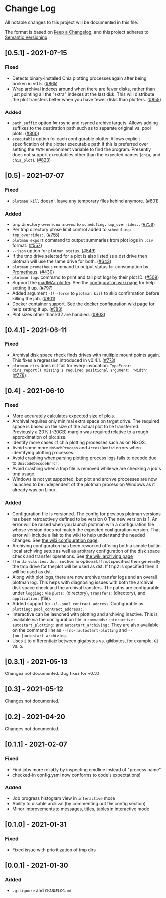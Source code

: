 # Change Log

All notable changes to this project will be documented in this file.

The format is based on [Keep a Changelog](https://keepachangelog.com/en/1.0.0/),
and this project adheres to [Semantic Versioning](https://semver.org/spec/v2.0.0.html).

## [0.5.1] - 2021-07-15
### Fixed
- Detects binary-installed Chia plotting processes again after being broken in v0.5.
  ([#865](https://github.com/ericaltendorf/plotman/pull/865))
- Wrap archival indexes around when there are fewer disks, rather than just pointing all the "extra" indexes at the last disk.
  This will distribute the plot transfers better when you have fewer disks than plotters.
  ([#855](https://github.com/ericaltendorf/plotman/pull/855))
### Added
- `path_suffix` option for rsync and rsyncd archive targets.
  Allows adding suffixes to the destination path such as to separate original vs. pool plots.
  ([#800](https://github.com/ericaltendorf/plotman/pull/800))
- `executable` option for each configurable plotter.
  Allows explicit specification of the plotter executable path if this is preferred over setting the `PATH` environment variable to find the program.
  Presently does not support executables other than the expected names (`chia`, and `chia_plot`).
  ([#823](https://github.com/ericaltendorf/plotman/pull/823))

## [0.5] - 2021-07-07
### Fixed
- `plotman kill` doesn't leave any temporary files behind anymore.
  ([#801](https://github.com/ericaltendorf/plotman/pull/801))
### Added
- tmp directory overrides moved to `scheduling:` `tmp_overrides:`.
  ([#758](https://github.com/ericaltendorf/plotman/pull/758))
- Per tmp directory phase limit control added to `scheduling:` `tmp_overrides:`.
  ([#758](https://github.com/ericaltendorf/plotman/pull/758))
- `plotman export` command to output summaries from plot logs in `.csv` format.
  ([#557](https://github.com/ericaltendorf/plotman/pull/557))
- `--json` option for `plotman status`.
  ([#549](https://github.com/ericaltendorf/plotman/pull/549))
- If the tmp drive selected for a plot is also listed as a dst drive then plotman will use the same drive for both.
  ([#643](https://github.com/ericaltendorf/plotman/pull/643))
- `plotman prometheus` command to output status for consumption by [Prometheus](https://prometheus.io/).
  ([#430](https://github.com/ericaltendorf/plotman/pull/430))
- `plotman logs` command to print and tail plot logs by their plot ID.
  ([#509](https://github.com/ericaltendorf/plotman/pull/509))
- Support the [madMAx plotter](https://github.com/madMAx43v3r/chia-plotter).
  See the [configuration wiki page](https://github.com/ericaltendorf/plotman/wiki/Configuration#2-v05) for help setting it up.
  ([#797](https://github.com/ericaltendorf/plotman/pull/797))
- Added argument `-f`/`--force` to `plotman kill` to skip confirmation before killing the job.
  ([#801](https://github.com/ericaltendorf/plotman/pull/801))
- Docker container support.
  See the [docker configuration wiki page](https://github.com/ericaltendorf/plotman/wiki/Docker-Configuration) for help setting it up.
  ([#783](https://github.com/ericaltendorf/plotman/pull/783))
- Plot sizes other than k32 are handled.
  ([#803](https://github.com/ericaltendorf/plotman/pull/803))

## [0.4.1] - 2021-06-11
### Fixed
- Archival disk space check finds drives with multiple mount points again.
  This fixes a regression introduced in v0.4.1.
  ([#773](https://github.com/ericaltendorf/plotman/issues/773))
- `plotman dirs` does not fail for every invocation.
  `TypeError: dirs_report() missing 1 required positional argument: 'width'`
  ([#778](https://github.com/ericaltendorf/plotman/issues/778))

## [0.4] - 2021-06-10
### Fixed
- More accurately calculates expected size of plots.
- Archival requires only minimal extra space on target drive.
  The required space is based on the size of the actual plot to be transferred.
  Previously a 20% (~20GB) margin was required relative to a rough approximation of plot size.
- Identify more cases of chia plotting processes such as on NixOS.
- Avoid some more `NoSuchProcess` and `AccessDenied` errors when identifying plotting processes.
- Avoid crashing when parsing plotting process logs fails to decode due to `UnicodeDecodeError`.
- Avoid crashing when a tmp file is removed while we are checking a job's tmp usage.
- Windows is not yet supported, but plot and archive processes are now launched to be independent of the plotman process on Windows as it already was on Linux.
### Added
- Configuration file is versioned.
  The config for previous plotman versions has been retroactively defined to be version 0
  The new version is 1.
  An error will be raised when you launch plotman with a configuration file whose version does not match the expected configuration version.
  That error will include a link to the wiki to help understand the needed changes.
  See [the wiki configuration page](https://github.com/ericaltendorf/plotman/wiki/Configuration#1-v04).
- Archiving configuration has been reworked offering both a simple builtin local archiving setup as well as arbitrary configuration of the disk space check and transfer operations.
  See [the wiki archiving page](https://github.com/ericaltendorf/plotman/wiki/Archiving)
- The `directories:` `dst:` section is optional.
  If not specified then generally the tmp drive for the plot will be used as dst.
  If tmp2 is specified then it will be used as dst.
- Along with plot logs, there are now archive transfer logs and an overall plotman log.
  This helps with diagnosing issues with both the archival disk space check and the archival transfers.
  The paths are configurable under `logging:` via `plots:` (directory), `transfers:` (directory), and `application:` (file).
- Added support for `-c`/`--pool_contract_address`.
  Configurable as `plotting:` `pool_contract_address:`.
- Interactive can be launched with plotting and archiving inactive.
  This is available via the configuration file in `commands:` `interactive:` `autostart_plotting:` and `autostart_archiving:`.
  They are also available on the command line as `--[no-]autostart-plotting` and `--[no-]autostart-archiving`. 
- Uses `i` to differentiate between gigabytes vs. gibibytes, for example.
  `Gi` vs. `G`.

## [0.3.1] - 2021-05-13
Changes not documented.
Bug fixes for v0.3.1.

## [0.3] - 2021-05-12
Changes not documented.

## [0.2] - 2021-04-20
Changes not documented.

## [0.1.1] - 2021-02-07
### Fixed
- Find jobs more reliably by inspecting cmdline instead of "process name"
- checked-in config.yaml now conforms to code's expectations!
### Added
- Job progress histogram view in `interactive` mode
- Ability to disable archival (by commenting out the config section)
- Minor improvements to messages, titles, tables in interactive mode

## [0.1.0] - 2021-01-31
### Fixed
- Fixed issue with prioritization of tmp dirs

## [0.0.1] - 2021-01-30
### Added
- `.gitignore` and `CHANGELOG.md`
